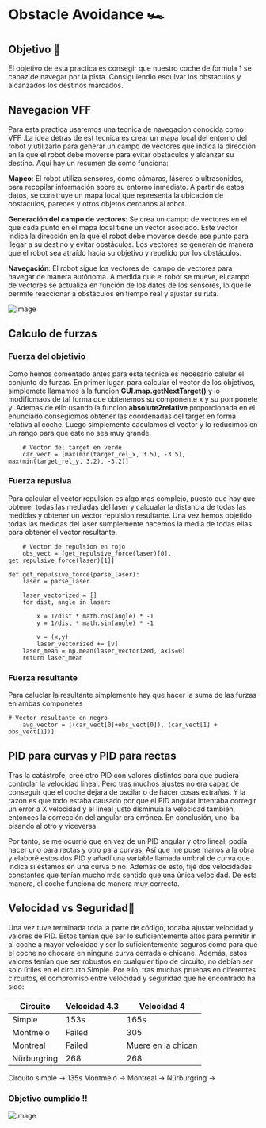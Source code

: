 # Obstacle Avoidance 🏎️​

## Objetivo 🎯
El objetivo de esta practica es consegir que nuestro coche de formula 1 se capaz de navegar por la pista. Consiguiendio esquivar los obstaculos y alcanzados los destinos marcados.

## Navegacion VFF​
Para esta practica usaremos una tecnica de navegacion conocida como VFF .La idea detrás de est tecnica es crear un mapa local del entorno del robot y utilizarlo para generar un campo de vectores que indica la dirección en la que el robot debe moverse para evitar obstáculos y alcanzar su destino. Aquí hay un resumen de cómo funciona:

**Mapeo**: El robot utiliza sensores, como cámaras, láseres o ultrasonidos, para recopilar información sobre su entorno inmediato. A partir de estos datos, se construye un mapa local que representa la ubicación de obstáculos, paredes y otros objetos cercanos al robot.

**Generación del campo de vectores**: Se crea un campo de vectores en el que cada punto en el mapa local tiene un vector asociado. Este vector indica la dirección en la que el robot debe moverse desde ese punto para llegar a su destino y evitar obstáculos. Los vectores se generan de manera que el robot sea atraído hacia su objetivo y repelido por los obstáculos.

**Navegación**: El robot sigue los vectores del campo de vectores para navegar de manera autónoma. A medida que el robot se mueve, el campo de vectores se actualiza en función de los datos de los sensores, lo que le permite reaccionar a obstáculos en tiempo real y ajustar su ruta.

![image](https://github.com/cescarcena2021/RoboticaMovil2023-2024/assets/102520602/88da9e3c-4542-41d4-a2f8-ddcd1c8df03b)


## Calculo de furzas

### **Fuerza del objetivio**
Como hemos comentado antes para esta tecnica es necesario calular el conjunto de furzas. En primer lugar, para calcular el vector de los objetivos, simplemete llamamos a la funcion **GUI.map.getNextTarget()** y lo modificmaos de tal forma que obtenemos su componente x y su pomponete y .Ademas de ello usando la funcion **absolute2relative** proporcionada en el enunciado consegiomos obtener las coordenadas del target en forma relativa al coche. Luego simplemente caculamos el vector y lo reducimos en un rango para que este no sea muy grande.
```python3
    # Vector del target en verde
    car_vect = [max(min(target_rel_x, 3.5), -3.5), max(min(target_rel_y, 3.2), -3.2)]
```
### **Fuerza repusiva** 
Para calcular el vector repulsion es algo mas complejo, puesto que hay que obtener todas las mediadas del laser y calcualar la distancia de todas las medidas y obtener un vector repulsion resultante. Una vez hemos objetido todas las medidas del laser sumplemente hacemos la media de todas ellas para obtener el vector resultante.
```python3
    # Vector de repulsion en rojo
    obs_vect = [get_repulsive_force(laser)[0], get_repulsive_force(laser)[1]]
```
``` python3
def get_repulsive_force(parse_laser):
    laser = parse_laser
    
    laser_vectorized = []
    for dist, angle in laser:
      
        x = 1/dist * math.cos(angle) * -1
        y = 1/dist * math.sin(angle) * -1

        v = (x,y)
        laser_vectorized += [v]
    laser_mean = np.mean(laser_vectorized, axis=0)
    return laser_mean
```
### **Fuerza resultante**
Para caluclar la resultante simplemente hay que hacer la suma de las furzas en ambas componetes

````
# Vector resultante en negro
    avg_vector = [(car_vect[0]+obs_vect[0]), (car_vect[1] + obs_vect[1])]
````


## PID para curvas y PID para rectas

Tras la catástrofe, creé otro PID con valores distintos para que pudiera controlar la velocidad lineal. Pero tras muchos ajustes no era capaz de conseguir que el coche dejara de oscilar o de hacer cosas extrañas. Y la razón es que todo estaba causado por que el PID angular intentaba corregir un error a X velocidad y el lineal justo disminuía la velocidad también, entonces la corrección del angular era errónea. En conclusión, uno iba pisando al otro y viceversa.

Por tanto, se me ocurrió que en vez de un PID angular y otro lineal, podía hacer uno para rectas y otro para curvas. Así que me puse manos a la obra y elaboré estos dos PID y añadí una variable llamada umbral de curva que indica si estamos en una curva o no. Además de esto, fijé dos velocidades constantes que tenían mucho más sentido que una única velocidad. De esta manera, el coche funciona de manera muy correcta.

## Velocidad vs Seguridad ​🏁

Una vez tuve terminada toda la parte de código, tocaba ajustar velocidad y valores de PID. Estos tenían que ser lo suficientemente altos para permitir ir al coche a mayor velocidad y ser lo suficientemente seguros como para que el coche no chocara en ninguna curva cerrada o chicane. Además, estos valores tenían que ser robustos en cualquier tipo de circuito, no debían ser solo útiles en el circuito Simple.
Por ello, tras muchas pruebas en diferentes circuitos, el compromiso entre velocidad y seguridad que he encontrado ha sido:

| Circuito      | Velocidad 4.3 | Velocidad 4 |
| ------------- | ------------- | ------------|
| Simple  | 153s  |       165s      |
| Montmelo  | Failed  |    305         |
| Montreal  | Failed | Muere en la chican|
| Nürburgring|  268 |  268 |

Circuito simple -> 135s
Montmelo -> 
Montreal ->
Nürburgring ->

### Objetivo cumplido ‼️​

![image](https://github.com/cescarcena2021/RoboticaMovil2023-2024/assets/102520602/d26031de-3822-4127-af6b-03fe0f97fb87)




